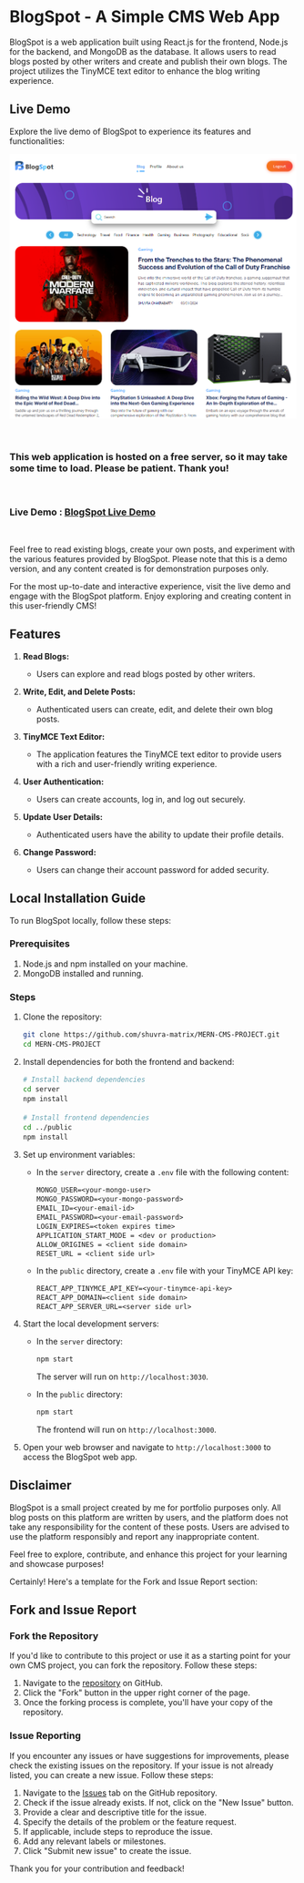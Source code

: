 # BlogSpot - A Simple CMS Web App

BlogSpot is a web application built using React.js for the frontend, Node.js for the backend, and MongoDB as the database. It allows users to read blogs posted by other writers and create and publish their own blogs. The project utilizes the TinyMCE text editor to enhance the blog writing experience.

## Live Demo

Explore the live demo of BlogSpot to experience its features and functionalities:

![demo image](https://github.com/shuvra-matrix/images/blob/main/Screenshot%202024-01-09%20030449.png?raw=true)

<br>

### This web application is hosted on a free server, so it may take some time to load. Please be patient. Thank you!

<br>

### Live Demo : [BlogSpot Live Demo](https://publicblogspot.netlify.app/)

<br>

Feel free to read existing blogs, create your own posts, and experiment with the various features provided by BlogSpot. Please note that this is a demo version, and any content created is for demonstration purposes only.

For the most up-to-date and interactive experience, visit the live demo and engage with the BlogSpot platform. Enjoy exploring and creating content in this user-friendly CMS!

## Features

1. **Read Blogs:**

   - Users can explore and read blogs posted by other writers.

2. **Write, Edit, and Delete Posts:**

   - Authenticated users can create, edit, and delete their own blog posts.

3. **TinyMCE Text Editor:**

   - The application features the TinyMCE text editor to provide users with a rich and user-friendly writing experience.

4. **User Authentication:**

   - Users can create accounts, log in, and log out securely.

5. **Update User Details:**

   - Authenticated users have the ability to update their profile details.

6. **Change Password:**
   - Users can change their account password for added security.

## Local Installation Guide

To run BlogSpot locally, follow these steps:

### Prerequisites

1. Node.js and npm installed on your machine.
2. MongoDB installed and running.

### Steps

1. Clone the repository:

   ```bash
   git clone https://github.com/shuvra-matrix/MERN-CMS-PROJECT.git
   cd MERN-CMS-PROJECT
   ```

2. Install dependencies for both the frontend and backend:

   ```bash
   # Install backend dependencies
   cd server
   npm install

   # Install frontend dependencies
   cd ../public
   npm install
   ```

3. Set up environment variables:

   - In the `server` directory, create a `.env` file with the following content:

     ```
     MONGO_USER=<your-mongo-user>
     MONGO_PASSWORD=<your-mongo-password>
     EMAIL_ID=<your-email-id>
     EMAIL_PASSWORD=<your-email-password>
     LOGIN_EXPIRES=<token expires time>
     APPLICATION_START_MODE = <dev or production>
     ALLOW_ORIGINES = <client side domain>
     RESET_URL = <client side url>
     ```

   - In the `public` directory, create a `.env` file with your TinyMCE API key:

     ```
     REACT_APP_TINYMCE_API_KEY=<your-tinymce-api-key>
     REACT_APP_DOMAIN=<client side domain>
     REACT_APP_SERVER_URL=<server side url>
     ```

4. Start the local development servers:

   - In the `server` directory:

     ```bash
     npm start
     ```

     The server will run on `http://localhost:3030`.

   - In the `public` directory:

     ```bash
     npm start
     ```

     The frontend will run on `http://localhost:3000`.

5. Open your web browser and navigate to `http://localhost:3000` to access the BlogSpot web app.

## Disclaimer

BlogSpot is a small project created by me for portfolio purposes only. All blog posts on this platform are written by users, and the platform does not take any responsibility for the content of these posts. Users are advised to use the platform responsibly and report any inappropriate content.

Feel free to explore, contribute, and enhance this project for your learning and showcase purposes!

Certainly! Here's a template for the Fork and Issue Report section:

## Fork and Issue Report

### Fork the Repository

If you'd like to contribute to this project or use it as a starting point for your own CMS project, you can fork the repository. Follow these steps:

1. Navigate to the [repository](https://github.com/shuvra-matrix/MERN-CMS-PROJECT) on GitHub.
2. Click the "Fork" button in the upper right corner of the page.
3. Once the forking process is complete, you'll have your copy of the repository.

### Issue Reporting

If you encounter any issues or have suggestions for improvements, please check the existing issues on the repository. If your issue is not already listed, you can create a new issue. Follow these steps:

1. Navigate to the [Issues](https://github.com/shuvra-matrix/MERN-CMS-PROJECT/issues) tab on the GitHub repository.
2. Check if the issue already exists. If not, click on the "New Issue" button.
3. Provide a clear and descriptive title for the issue.
4. Specify the details of the problem or the feature request.
5. If applicable, include steps to reproduce the issue.
6. Add any relevant labels or milestones.
7. Click "Submit new issue" to create the issue.

Thank you for your contribution and feedback!
